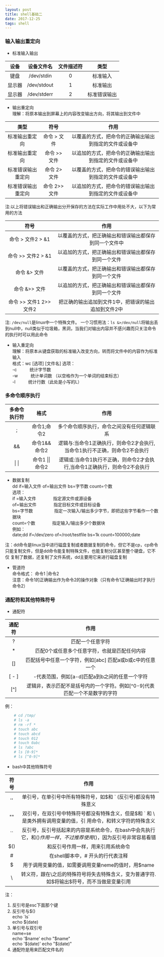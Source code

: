 ```yaml
---
layout: post
title: shell基础二
date: 2017-12-25
tags: shell
---
```


### 输入输出重定向
* 标准输入输出

| 设备      | 设备文件名          | 文件描述符      | 类型             |
| :-:      | :-:                | :-:            | :-:              |     
| 键盘      | /dev/stdin         | 0              | 标准输入         |  
| 显示器    | /dev/stdout        | 1              | 标准输出         |
| 显示器    | /dev/stderr        | 2              | 标准错误输出      |     


* 输出重定向  
    理解：将原本输出到屏幕上的内容改变输出方向，将其输出到文件中  

| 类型                     | 符号                 | 作用                                                     |      
| :-:                       | :-:                  | :-:                                                     |  
|标准输出重定向             | 命令 > 文件            | 以覆盖的方式，把命令的正确输出输出到指定的文件或设备中        |    
|标准输出重定向             | 命令 >> 文件            | 以追加的方式，把命令的正确输出输出到指定的文件或设备中        |   
|标准错误输出重定向         | 命令 2> 文件            | 以覆盖的方式，把命令的错误输出输出到指定的文件或设备中        | 
|标准错误输出重定向         | 命令 2>> 文件           | 以追加的方式，把命令的错误输出输出到指定的文件或设备中        |
                                                         
注:以上将错误输出和正确输出分开保存的方法在实际工作中用处不大，以下为常用的方法

| 符号                    | 作用                                                     |    
| :-:                     | :-:                                                       |
| 命令 > 文件2 > &1       |  以覆盖的方式，把正确输出和错误输出都保存到同一个文件中       |
| 命令 >> 文件2 > &1      |  以追加的方式，把正确输出和错误输出都保存到同一个文件         |
| 命令 &> 文件            |  以覆盖的方式，把正确输出和错误输出都保存到同一个文件         |
| 命令 &>> 文件           |  以追加的方式，把正确输出和错误输出都保存到同一个文件         |
| 命令 >> 文件1 2>> 文件2  |  把正确的输出追加到文件1中，把错误的输出追加到文件2中        |

注: `/dev/null`是linux中一个特殊文件。
    一个习惯用法：`ls &>/dev/null`将输出丢到null中，null类似于垃圾箱，黑洞，当我们对输出内容并不感兴趣而只关注命令的执行时可以用此命令                   
  
* 输入重定向  
    理解：将原本从键盘获取的标准输入改变方向，转而将文件中的内容作为标准输入  
    格式：wc [选项] [文件名]
    选项：   
    -c　　　统计字节数  
    -w　　　统计单词数 （以空格作为一个单词的结束标志）  
    -l　　　统计行数（此处是小写的L）　   　  


### 多命令顺序执行

|多命令执行符        |格式                       | 作用|
|:-:                | :-:                       | :-: |
|;                  | 命令1;命令2                | 多个命令顺序执行，命令之间没有任何逻辑联系  |     
|&&                 | 命令1&&命令2               | 逻辑与:当命令1正确执行，则命令2才会执行,当命令1执行不正确，则命令2不会执行|
|\| \|              | 命令1 \|\| 命令2           | 逻辑或:当命令1执行不正确，则命令2才会执行,当命令1正确执行，则命令2不会执行|

* 数据复制   
    dd if=输入文件 of=输出文件 bs=字节数 count=个数   
    选项：  
        if =输入文件　　　　指定源文件或源设备    
        of=输出文件　　　　指定目标文件或目标设备    
        bs=字节数　　　　　指定一次输入/输出多少字节，即把这些字节看作一个数据块  　　  
        count=个数　　　　指定输入/输出多少个数据块 　　　   
    例如：   
    date;dd if=/dev/zero of=/root/testfile bs=1k count=100000;date

注：dd命令是linux当中进行磁盘复制或者数据复制的命令，但它不是cp，cp命令
只能复制文件，但是dd命令能复制特殊文件，也能复制分区甚至整个硬盘，它不仅
复制了数据，还复制了文件系统，dd主要用它来进行磁盘复制

* 管道符  
    命令格式： 命令1 |命令2     
    注意：命令1的正确输出作为命令2的操作对象（只有命令1正确输出时才执行命令2）     

### 通配符和其他特殊符号
* 通配符      

| 通配符       | 作用   |
|:-:          | :-: | 
| ?           | 匹配一个任意字符   | 
| *           | 匹配0个或任意多个任意字符，也就是匹配任何内容    |
| []          | 匹配括号中任意一个字符，例如[abc] 匹配a或b或c中的任意一个    |
| [ - ]       | -代表范围，例如[a-d]匹配a到b之间的任意一个字符    |
| [^]         | 逻辑非，表示匹配不是括号内的一个字符。例如[^0-9]代表匹配一个不是数字的字符|    
                
例： 
```bash
    # cd /tmp/   
    # ls -a   
    # rm -rf *   
    # touch abc   
    # touch abcd   
    # touch 012   
    # touch 0abc   
    # ls ?abc   
    # ls [0-9]*   
    # ls [^0-9]*   
```
* bash中其他特殊符号   

| 符号    | 作用 |
| :-:      | :-: |
| ''     | 单引号，在单引号中所有特殊符号，如$和 ` (反引号)都没有特殊意义  |
| ""     | 双引号，在双引号中特殊符号都没有特殊含义，但是$和 ` 和 \ 是类外拥有调用变量的值，引    用命令，和转义字符的特殊含义 |
| ``     | 反引号，反引号括起来的内容是系统命令，在bash中会先执行它，和$()作用一样，不过推荐使    用$()，因为反引号非常容易看错|
| $()    | 和反引号作用一样，用来引用系统命令|
| #      | 在shell脚本中，# 开头的行代表注释|
| $      | 用于调用变量的值，如需要调用变量neme的值时，用$name|
| \      | 转义符，跟在\之后的特殊符号将失去特殊含义，变为普通字符.如\$将输出$符号，而不当做是变量引用|
        
注：
1. 反引号是esc下面那个键   
2. 反引号与$()   
    echo \`ls\`  
    echo $(date)  
3. 单引号与双引号  
    name=se  
    echo '$name'  
    echo "$name"  
    echo '$(date)'  
    echo "$(date)"  
4. 通配符是用来匹配文件名的  
